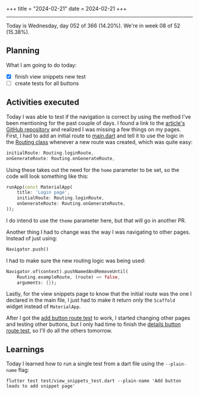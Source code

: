 +++
title = "2024-02-21"
date = 2024-02-21
+++

---

Today is Wednesday, day 052 of 366 (14.20%). We're in week 08 of 52 (15.38%).

## Planning

What I am going to do today:

- [x] finish view snippets new test
- [ ] create tests for all buttons

## Activities executed

Today I was able to test if the navigation is correct by using the method I've been mentioning for the past couple of days. I found a link to the [article's GitHub repository](https://github.com/Ahmad-Hamwi/testing-with-route-stubs-flutter/blob/main/lib/presentation/app/app.dart) and realized I was missing a few things on my pages. First, I had to add an initial route to [main.dart](https://github.com/OmnicodeSolutions/luisa_drf_flutter_client/blob/snippets_CRUD/lib/main.dart) and tell it to use the logic in the [Routing class](https://github.com/OmnicodeSolutions/luisa_drf_flutter_client/blob/snippets_CRUD/lib/routing.dart) whenever a new route was created, which was quite easy:

```dart
initialRoute: Routing.loginRoute,
onGenerateRoute: Routing.onGenerateRoute,
```

Using these takes out the need for the `home` parameter to be set, so the code will look something like this:

```dart
runApp(const MaterialApp(
    title: 'Login page',
    initialRoute: Routing.loginRoute,
    onGenerateRoute: Routing.onGenerateRoute,
));
```

I do intend to use the `theme` parameter here, but that will go in another PR.

Another thing I had to change was the way I was navigating to other pages. Instead of just using:

```dart
Navigator.push()
```

I had to make sure the new routing logic was being used:

```dart
Navigator.of(context).pushNamedAndRemoveUntil(
    Routing.exampleRoute, (route) => false,
    arguments: {});
```

Lastly, for the view snippets page to know that the initial route was the one I declared in the main file, I just had to make it return only the `Scaffold` widget instead of `MaterialApp`.

After I got the [add button route test](https://github.com/OmnicodeSolutions/luisa_drf_flutter_client/blob/338645779693472a281c1fc3244aab80e03206fe/test/view_snippets_test.dart#L95C1-L111C6) to work, I started changing other pages and testing other buttons, but I only had time to finish the [details button route test](https://github.com/OmnicodeSolutions/luisa_drf_flutter_client/blob/338645779693472a281c1fc3244aab80e03206fe/test/view_snippets_test.dart#L75C1-L93C6), so I'll do all the others tomorrow.

## Learnings

Today I learned how to run a single test from a dart file using the `--plain-name` flag:

```shell
flutter test test/view_snippets_test.dart --plain-name 'Add button leads to add snippet page'
```
